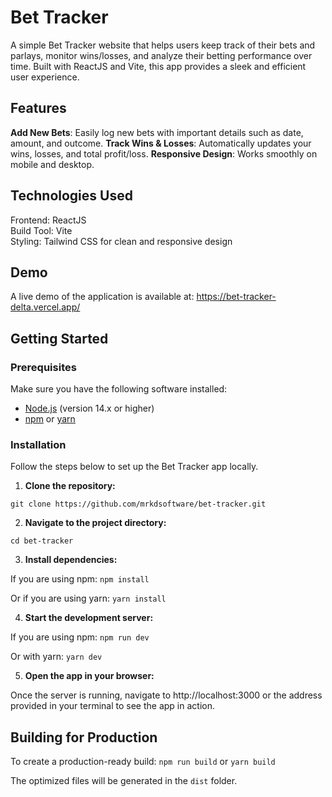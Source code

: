 # Bet Tracker
A simple Bet Tracker website that helps users keep track of their bets and parlays, monitor wins/losses, and analyze their betting performance over time. Built with ReactJS and Vite, this app provides a sleek and efficient user experience.

## Features
**Add New Bets**: Easily log new bets with important details such as date, amount, and outcome.
**Track Wins & Losses**: Automatically updates your wins, losses, and total profit/loss.
**Responsive Design**: Works smoothly on mobile and desktop.

## Technologies Used
Frontend: ReactJS <br>
Build Tool: Vite <br>
Styling: Tailwind CSS for clean and responsive design <br>

## Demo
A live demo of the application is available at: https://bet-tracker-delta.vercel.app/

## Getting Started

### Prerequisites

Make sure you have the following software installed:
<ul>
  <li><a href="https://nodejs.org/">Node.js</a> (version 14.x or higher)</li>
  <li><a href="https://www.npmjs.com/">npm</a> or <a href="https://yarnpkg.com/">yarn</a> </li>
</ul>

### Installation
Follow the steps below to set up the Bet Tracker app locally.

1. **Clone the repository:**

```git clone https://github.com/mrkdsoftware/bet-tracker.git```

2. **Navigate to the project directory:**

```cd bet-tracker```

3. **Install dependencies:**

If you are using npm:
```npm install```

Or if you are using yarn:
```yarn install```

4. **Start the development server:**

If you are using npm:
```npm run dev```

Or with yarn:
```yarn dev```

5. **Open the app in your browser:**

Once the server is running, navigate to http://localhost:3000 or the address provided in your terminal to see the app in action.


## Building for Production
To create a production-ready build:
```npm run build```
or
```yarn build```

The optimized files will be generated in the ```dist``` folder.


